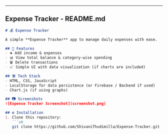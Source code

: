 
---

## **Expense Tracker - README.md**
```md
# 💰 Expense Tracker

A simple **Expense Tracker** app to manage daily expenses with ease.

## 🚀 Features
- ➕ Add income & expenses
- 📊 View total balance & category-wise spending
- 🗑️ Delete transactions
- 📈 Simple UI with data visualization (if charts are included)

## 🛠️ Tech Stack
- HTML, CSS, JavaScript
- LocalStorage for data persistence (or Firebase / Backend if used)
- Chart.js (if using graphs)

## 📷 Screenshots
![Expense Tracker Screenshot](screenshot.png)

## ⚙️ Installation
1. Clone this repository:
   ```sh
   git clone https://github.com/ShivaniThudimilla/Expense-Tracker.git
